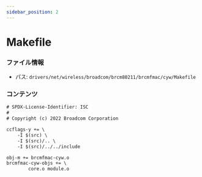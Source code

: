 ```yaml
---
sidebar_position: 2
---
```

# Makefile

### ファイル情報

- パス: `drivers/net/wireless/broadcom/brcm80211/brcmfmac/cyw/Makefile`

### コンテンツ

```txt
# SPDX-License-Identifier: ISC
#
# Copyright (c) 2022 Broadcom Corporation

ccflags-y += \
	-I $(src) \
	-I $(src)/.. \
	-I $(src)/../../include

obj-m += brcmfmac-cyw.o
brcmfmac-cyw-objs += \
		core.o module.o

```
